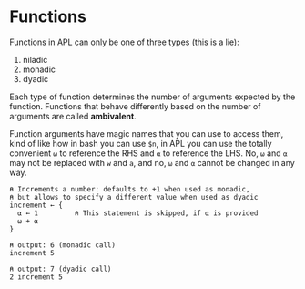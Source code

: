 # Functions

Functions in APL can only be one of three types (this is a lie):

1. niladic
2. monadic
3. dyadic

Each type of function determines the number of arguments expected by the function.
Functions that behave differently based on the number of arguments are called **ambivalent**.

Function arguments have magic names that you can use to access them, kind of like how in bash you can use `$n`, in APL you can use the totally convenient `⍵` to reference the RHS and `⍺` to reference the LHS. No, `⍵` and `⍺` may not be replaced with `w` and `a`, and no, `⍵` and `⍺` cannot be changed in any way.

```apl
⍝ Increments a number: defaults to +1 when used as monadic,
⍝ but allows to specify a different value when used as dyadic 
increment ← {
  ⍺ ← 1         ⍝ This statement is skipped, if ⍺ is provided 
  ⍵ + ⍺
}

⍝ output: 6 (monadic call)
increment 5

⍝ output: 7 (dyadic call)
2 increment 5
```

[niladic]: https://aplwiki.com/wiki/Niladic_function
